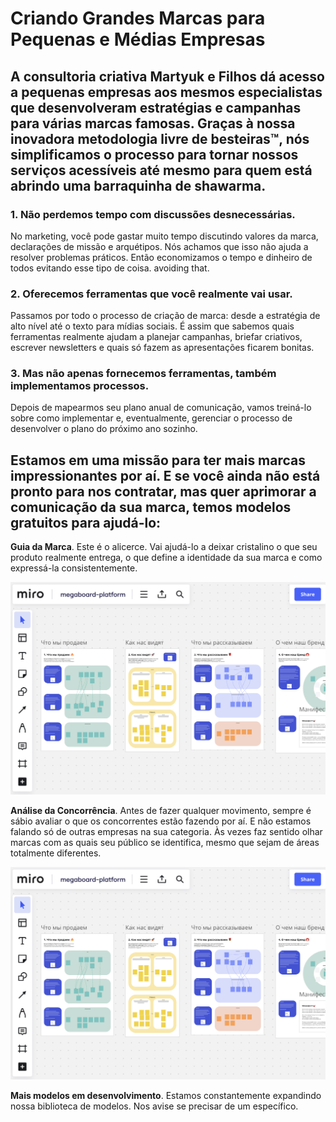 # Criando Grandes Marcas para Pequenas e Médias Empresas

## A consultoria criativa Martyuk e Filhos dá acesso a pequenas empresas aos mesmos especialistas que desenvolveram estratégias e campanhas para várias marcas famosas. Graças à nossa inovadora metodologia livre de besteiras™, nós simplificamos o processo para tornar nossos serviços acessíveis até mesmo para quem está abrindo uma barraquinha de shawarma.

### 1. Não perdemos tempo com discussões desnecessárias.

No marketing, você pode gastar muito tempo discutindo valores da marca, declarações de missão e arquétipos. Nós achamos que isso não ajuda a resolver problemas práticos. Então economizamos o tempo e dinheiro de todos evitando esse tipo de coisa. avoiding that.

### 2. Oferecemos ferramentas que você realmente vai usar.

Passamos por todo o processo de criação de marca: desde a estratégia de alto nível até o texto para mídias sociais. É assim que sabemos quais ferramentas realmente ajudam a planejar campanhas, briefar criativos, escrever newsletters e quais só fazem as apresentações ficarem bonitas.

### 3. Mas não apenas fornecemos ferramentas, também implementamos processos.

Depois de mapearmos seu plano anual de comunicação, vamos treiná-lo sobre como implementar e, eventualmente, gerenciar o processo de desenvolver o plano do próximo ano sozinho.


## Estamos em uma missão para ter mais marcas impressionantes por aí. E se você ainda não está pronto para nos contratar, mas quer aprimorar a comunicação da sua marca, temos modelos gratuitos para ajudá-lo:

__Guia da Marca__. Este é o alicerce. Vai ajudá-lo a deixar cristalino o que seu produto realmente entrega, o que define a identidade da sua marca e como expressá-la consistentemente.

![Modelo de Plataforma de Marca](/../../img/megaboard-1.png)

__Análise da Concorrência__. Antes de fazer qualquer movimento, sempre é sábio avaliar o que os concorrentes estão fazendo por aí. E não estamos falando só de outras empresas na sua categoria. Às vezes faz sentido olhar marcas com as quais seu público se identifica, mesmo que sejam de áreas totalmente diferentes.

![Modelo de Análise Competitiva](/../../img/megaboard-1.png)

__Mais modelos em desenvolvimento__. Estamos constantemente expandindo nossa biblioteca de modelos. Nos avise se precisar de um específico.